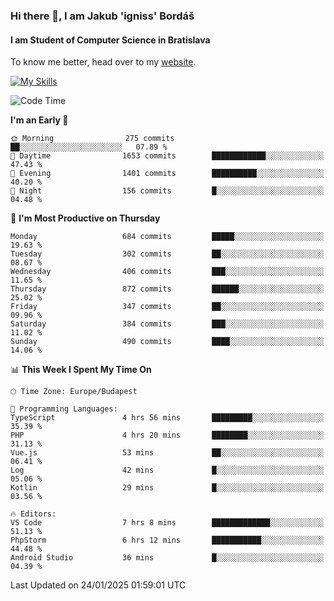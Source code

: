 ### Hi there 👋, I am Jakub 'igniss' Bordáš

#### I am Student of Computer Science in Bratislava
To know me better, head over to my [website](https://bordas.sk).

[![My Skills](https://skillicons.dev/icons?i=js,typescript,html,css,figma,svelte,vue,next,postgresql,nest,express,nodejs)](https://bordas.sk)


<!--START_SECTION:waka-->
![Code Time](http://img.shields.io/badge/Code%20Time-1%2C652%20hrs%2036%20mins-blue)

**I'm an Early 🐤** 

```text
🌞 Morning                275 commits         ██░░░░░░░░░░░░░░░░░░░░░░░   07.89 % 
🌆 Daytime                1653 commits        ████████████░░░░░░░░░░░░░   47.43 % 
🌃 Evening                1401 commits        ██████████░░░░░░░░░░░░░░░   40.20 % 
🌙 Night                  156 commits         █░░░░░░░░░░░░░░░░░░░░░░░░   04.48 % 
```
📅 **I'm Most Productive on Thursday** 

```text
Monday                   684 commits         █████░░░░░░░░░░░░░░░░░░░░   19.63 % 
Tuesday                  302 commits         ██░░░░░░░░░░░░░░░░░░░░░░░   08.67 % 
Wednesday                406 commits         ███░░░░░░░░░░░░░░░░░░░░░░   11.65 % 
Thursday                 872 commits         ██████░░░░░░░░░░░░░░░░░░░   25.02 % 
Friday                   347 commits         ██░░░░░░░░░░░░░░░░░░░░░░░   09.96 % 
Saturday                 384 commits         ███░░░░░░░░░░░░░░░░░░░░░░   11.02 % 
Sunday                   490 commits         ████░░░░░░░░░░░░░░░░░░░░░   14.06 % 
```


📊 **This Week I Spent My Time On** 

```text
🕑︎ Time Zone: Europe/Budapest

💬 Programming Languages: 
TypeScript               4 hrs 56 mins       █████████░░░░░░░░░░░░░░░░   35.39 % 
PHP                      4 hrs 20 mins       ████████░░░░░░░░░░░░░░░░░   31.13 % 
Vue.js                   53 mins             ██░░░░░░░░░░░░░░░░░░░░░░░   06.41 % 
Log                      42 mins             █░░░░░░░░░░░░░░░░░░░░░░░░   05.06 % 
Kotlin                   29 mins             █░░░░░░░░░░░░░░░░░░░░░░░░   03.56 % 

🔥 Editors: 
VS Code                  7 hrs 8 mins        █████████████░░░░░░░░░░░░   51.13 % 
PhpStorm                 6 hrs 12 mins       ███████████░░░░░░░░░░░░░░   44.48 % 
Android Studio           36 mins             █░░░░░░░░░░░░░░░░░░░░░░░░   04.39 % 
```


 Last Updated on 24/01/2025 01:59:01 UTC
<!--END_SECTION:waka-->
